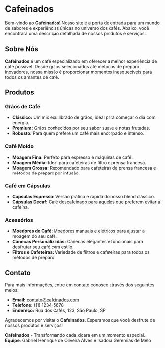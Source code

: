 # Cafeinados
Bem-vindo ao **Cafeinados**! Nosso site é a porta de entrada para um mundo de sabores e experiências únicas no universo dos cafés. Abaixo, você encontrará uma descrição detalhada de nossos produtos e serviços.
## Sobre Nós
**Cafeinados** é um café especializado em oferecer a melhor experiência de café possível. Desde grãos selecionados até métodos de preparo inovadores, nossa missão é proporcionar momentos inesquecíveis para todos os amantes de café.

## Produtos
### Grãos de Café
- **Clássico:** Um mix equilibrado de grãos, ideal para começar o dia com energia.
- **Premium:** Grãos conhecidos por seu sabor suave e notas frutadas.
- **Robusto:** Para quem prefere um café mais encorpado e intenso.
### Café Moído
- **Moagem Fina:** Perfeito para espresso e máquinas de café.
- **Moagem Média:** Ideal para cafeteiras de filtro e prensa francesa.
- **Moagem Grossa:** Recomendado para cafeteiras de prensa francesa e métodos de preparo por infusão.
### Café em Cápsulas
- **Cápsulas Espresso:** Versão prática e rápida do nosso blend clássico.
- **Cápsulas Decaf:** Café descafeinado para aqueles que preferem evitar a cafeína.
### Acessórios
- **Moedores de Café:** Moedores manuais e elétricos para ajustar a moagem do seu café.
- **Canecas Personalizadas:** Canecas elegantes e funcionais para desfrutar seu café com estilo.
- **Filtros e Cafeteiras:** Variedade de filtros e cafeteiras para todos os métodos de preparo.

## Contato
Para mais informações, entre em contato conosco através dos seguintes meios:
- **Email:** contato@cafeinados.com
- **Telefone:** (11) 1234-5678
- **Endereço:** Rua dos Cafés, 123, São Paulo, SP
  
Agradecemos por visitar o **Cafeinados**. Esperamos que você desfrute de nossos produtos e serviços!

**Cafeinados** - Transformando cada xícara em um momento especial.
**Equipe**: Gabriel Henrique de Oliveira Alves e Isadora Geremias de Melo
